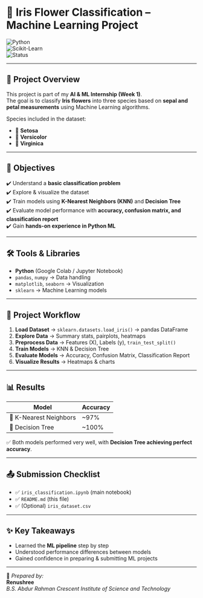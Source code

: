 # 🌸 Iris Flower Classification – Machine Learning Project  

![Python](https://img.shields.io/badge/Python-3.8%2B-blue)  
![Scikit-Learn](https://img.shields.io/badge/Scikit--Learn-ML-orange)  
![Status](https://img.shields.io/badge/Status-Completed-brightgreen)  

---

## 📌 Project Overview  
This project is part of my **AI & ML Internship (Week 1)**.  
The goal is to classify **Iris flowers** into three species based on **sepal and petal measurements** using Machine Learning algorithms.  

Species included in the dataset:  
- 🌱 **Setosa**  
- 🌿 **Versicolor**  
- 🌸 **Virginica**  

---

## 🎯 Objectives  
✔️ Understand a **basic classification problem**  
✔️ Explore & visualize the dataset  
✔️ Train models using **K-Nearest Neighbors (KNN)** and **Decision Tree**  
✔️ Evaluate model performance with **accuracy, confusion matrix, and classification report**  
✔️ Gain **hands-on experience in Python ML**  

---

## 🛠 Tools & Libraries  
- **Python** (Google Colab / Jupyter Notebook)  
- `pandas`, `numpy` → Data handling  
- `matplotlib`, `seaborn` → Visualization  
- `sklearn` → Machine Learning models  

---

## 📂 Project Workflow  
1. **Load Dataset** → `sklearn.datasets.load_iris()` → pandas DataFrame  
2. **Explore Data** → Summary stats, pairplots, heatmaps  
3. **Preprocess Data** → Features (X), Labels (y), `train_test_split()`  
4. **Train Models** → KNN & Decision Tree  
5. **Evaluate Models** → Accuracy, Confusion Matrix, Classification Report  
6. **Visualize Results** → Heatmaps & charts  

---

## 📊 Results  

| Model                  | Accuracy |
|------------------------|----------|
| 🔹 K-Nearest Neighbors | ~97%     |
| 🔹 Decision Tree       | ~100%    |

✅ Both models performed very well, with **Decision Tree achieving perfect accuracy**.  

---

## 📤 Submission Checklist  
- ✅ `iris_classification.ipynb` (main notebook)  
- ✅ `README.md` (this file)  
- ✅ (Optional) `iris_dataset.csv`  

---

## ✨ Key Takeaways  
- Learned the **ML pipeline** step by step  
- Understood performance differences between models  
- Gained confidence in preparing & submitting ML projects  

---

📌 *Prepared by:*  
**Renushree**  
_B.S. Abdur Rahman Crescent Institute of Science and Technology_  
